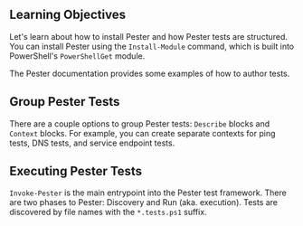 ## Learning Objectives

Let's learn about how to install Pester and how Pester tests are structured.
You can install Pester using the `Install-Module` command, which is built into PowerShell's `PowerShellGet` module.

The Pester documentation provides some examples of how to author tests.

## Group Pester Tests

There are a couple options to group Pester tests: `Describe` blocks and `Context` blocks.
For example, you can create separate contexts for ping tests, DNS tests, and service endpoint tests.

## Executing Pester Tests

`Invoke-Pester` is the main entrypoint into the Pester test framework.
There are two phases to Pester: Discovery and Run (aka. execution).
Tests are discovered by file names with the `*.tests.ps1` suffix.